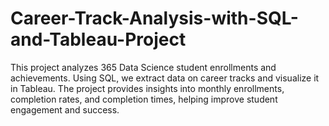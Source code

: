 # Career-Track-Analysis-with-SQL-and-Tableau-Project
This project analyzes 365 Data Science student enrollments and achievements. Using SQL, we extract data on career tracks and visualize it in Tableau. The project provides insights into monthly enrollments, completion rates, and completion times, helping improve student engagement and success.
